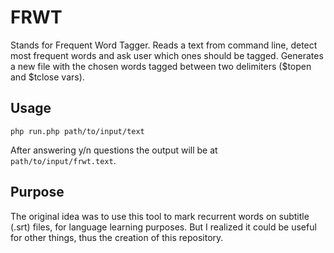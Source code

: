 # FRWT

Stands for Frequent Word Tagger. Reads a text from command line, detect most frequent words and ask user which ones should be tagged. 
Generates a new file with the chosen words tagged between two delimiters ($topen and $tclose vars).

## Usage

```
php run.php path/to/input/text
```

After answering y/n questions the output will be at `path/to/input/frwt.text`. 

## Purpose

The original idea was to use this tool to mark recurrent words on subtitle (.srt) files, for language learning purposes. But I realized it could be useful
for other things, thus the creation of this repository.
